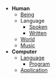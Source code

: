 - **Human** 
  - [Being](https://github.com/MechatronicBeing/HumanBeing)
  - Language
    - [Spoken](https://github.com//MechatronicBeing/HumanLanguageSpoken)
    - [Written](https://github.com//MechatronicBeing/HumanLanguageWritten)
  - [World](https://github.com//MechatronicBeing/HumanWorld)
  - [Music](https://github.com//MechatronicBeing/HumanMusic)
- **Computer**
  - [Language](https://github.com//MechatronicBeing/ComputerLanguage)
    - [Program](https://github.com//MechatronicBeing/ComputerProgram)
  - [Application](https://github.com//MechatronicBeing/ComputerApplication)
